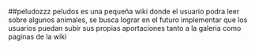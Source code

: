 ##peludozzz
peludos es una pequeña wiki donde el usuario podra leer sobre algunos animales, se busca lograr en el futuro implementar
que los usuarios puedan subir sus propias aportaciones tanto a la galeria como paginas de la wiki
